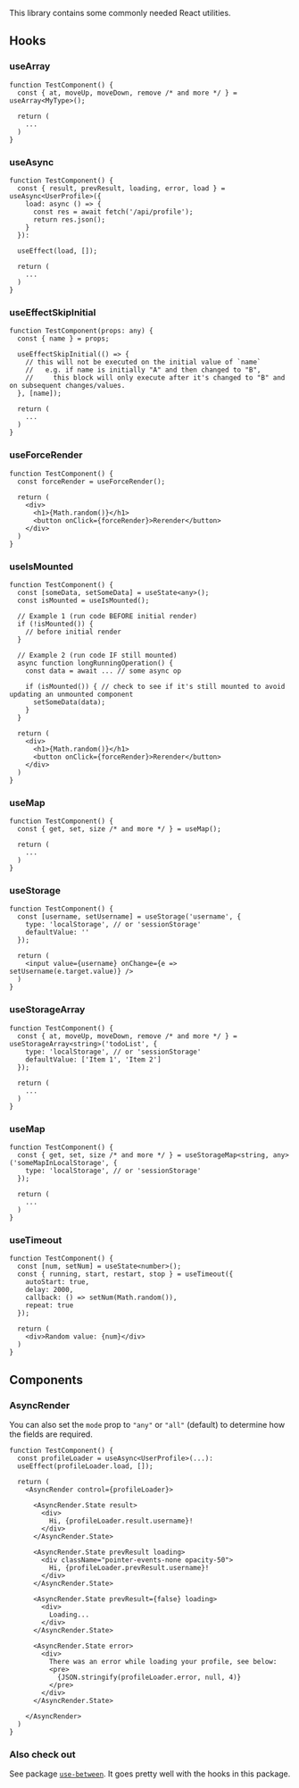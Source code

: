 
This library contains some commonly needed React utilities.

## Hooks

### useArray
```tsx
function TestComponent() {
  const { at, moveUp, moveDown, remove /* and more */ } = useArray<MyType>();

  return (
    ...
  )
}
```

### useAsync
```tsx
function TestComponent() {
  const { result, prevResult, loading, error, load } = useAsync<UserProfile>({
    load: async () => {
      const res = await fetch('/api/profile');
      return res.json();
    }
  }):

  useEffect(load, []);
  
  return (
    ...
  )
}
```

### useEffectSkipInitial
```tsx
function TestComponent(props: any) {
  const { name } = props;
  
  useEffectSkipInitial(() => {
    // this will not be executed on the initial value of `name`
    //   e.g. if name is initially "A" and then changed to "B",
    //     this block will only execute after it's changed to "B" and on subsequent changes/values.
  }, [name]);

  return (
    ...
  )
}
```

### useForceRender
```tsx
function TestComponent() {
  const forceRender = useForceRender();
  
  return (
    <div>
      <h1>{Math.random()}</h1>
      <button onClick={forceRender}>Rerender</button>
    </div>
  )
}
```

### useIsMounted
```tsx
function TestComponent() {
  const [someData, setSomeData] = useState<any>();
  const isMounted = useIsMounted();

  // Example 1 (run code BEFORE initial render)
  if (!isMounted()) {
    // before initial render
  }

  // Example 2 (run code IF still mounted)
  async function longRunningOperation() {
    const data = await ... // some async op

    if (isMounted()) { // check to see if it's still mounted to avoid updating an unmounted component
      setSomeData(data);
    }
  }

  return (
    <div>
      <h1>{Math.random()}</h1>
      <button onClick={forceRender}>Rerender</button>
    </div>
  )
}
```

### useMap
```tsx
function TestComponent() {
  const { get, set, size /* and more */ } = useMap();

  return (
    ...
  )
}
```

### useStorage
```tsx
function TestComponent() {
  const [username, setUsername] = useStorage('username', {
    type: 'localStorage', // or 'sessionStorage'
    defaultValue: ''
  });

  return (
    <input value={username} onChange={e => setUsername(e.target.value)} />
  )
}
```

### useStorageArray
```tsx
function TestComponent() {
  const { at, moveUp, moveDown, remove /* and more */ } = useStorageArray<string>('todoList', {
    type: 'localStorage', // or 'sessionStorage'
    defaultValue: ['Item 1', 'Item 2']
  });

  return (
    ...
  )
}
```

### useMap
```tsx
function TestComponent() {
  const { get, set, size /* and more */ } = useStorageMap<string, any>('someMapInLocalStorage', {
    type: 'localStorage', // or 'sessionStorage'
  });

  return (
    ...
  )
}
```

### useTimeout
```tsx
function TestComponent() {
  const [num, setNum] = useState<number>();
  const { running, start, restart, stop } = useTimeout({
    autoStart: true,
    delay: 2000,
    callback: () => setNum(Math.random()),
    repeat: true
  });

  return (
    <div>Random value: {num}</div>
  )
}
```

## Components

### AsyncRender
You can also set the `mode` prop to `"any"` or `"all"` (default) to determine how the fields are required.

```tsx
function TestComponent() {
  const profileLoader = useAsync<UserProfile>(...):
  useEffect(profileLoader.load, []);

  return (
    <AsyncRender control={profileLoader}>

      <AsyncRender.State result>
        <div>
          Hi, {profileLoader.result.username}!
        </div>
      </AsyncRender.State>

      <AsyncRender.State prevResult loading>
        <div className="pointer-events-none opacity-50">
          Hi, {profileLoader.prevResult.username}!
        </div>
      </AsyncRender.State>

      <AsyncRender.State prevResult={false} loading>
        <div>
          Loading...
        </div>
      </AsyncRender.State>

      <AsyncRender.State error>
        <div>
          There was an error while loading your profile, see below:
          <pre>
            {JSON.stringify(profileLoader.error, null, 4)}
          </pre>
        </div>
      </AsyncRender.State>

    </AsyncRender>
  )
}
```

### Also check out

See package [`use-between`](https://www.npmjs.com/package/use-between). It goes pretty well with the hooks in this package.
